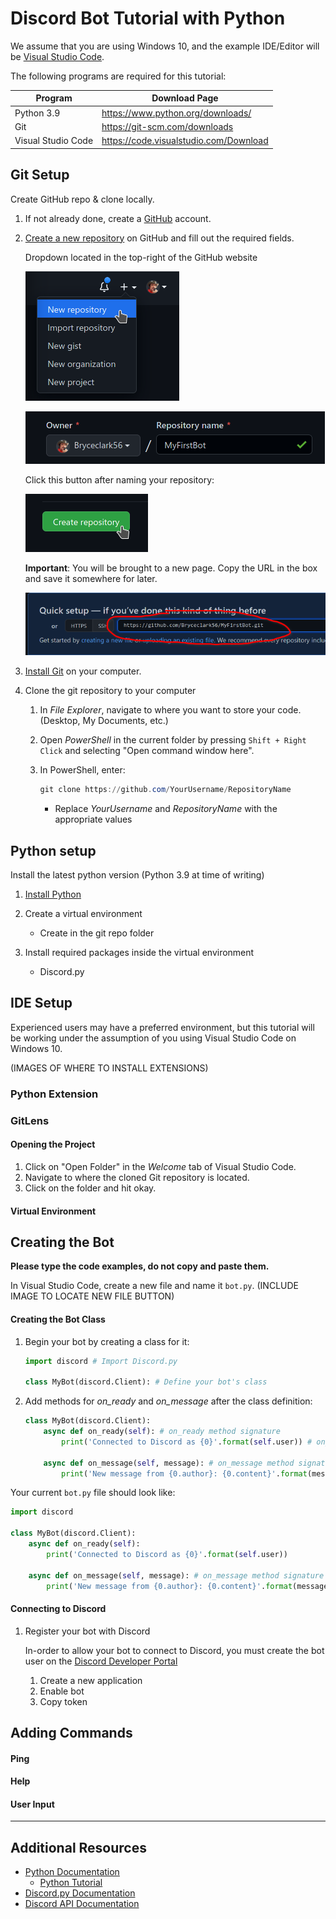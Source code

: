 # Discord Bot Tutorial with Python

We assume that you are using Windows 10, and the example IDE/Editor will be [Visual Studio Code](https://code.visualstudio.com/).

The following programs are required for this tutorial:

Program | Download Page
--------|-------------
Python 3.9 | https://www.python.org/downloads/
Git | https://git-scm.com/downloads
Visual Studio Code | https://code.visualstudio.com/Download



## Git Setup

Create GitHub repo & clone locally.

1. If not already done, create a [GitHub](https://github.com/) account.

2. [Create a new repository](https://github.com/new) on GitHub and fill out the required fields.

    Dropdown located in the top-right of the GitHub website

    ![Click to create new repository](img/github_new_repo.png)

    ![Name your repository](img/github_repo_name.png)

    Click this button after naming your repository:

    ![Click this button last](img/github_repo_create.png)

    **Important**: You will be brought to a new page.
    Copy the URL in the box and save it somewhere for later.

    ![Copy and save this URL](img/github_repo_url.png)

3. [Install Git](https://git-scm.com/downloads) on your computer.

4. Clone the git repository to your computer
    1. In *File Explorer*, navigate to where you want to store your code. (Desktop, My Documents, etc.)
    2. Open *PowerShell* in the current folder by pressing `Shift + Right Click` and selecting "Open command window here".
    3. In PowerShell, enter:

        ``` PowerShell
        git clone https://github.com/YourUsername/RepositoryName
        ```

        * Replace *YourUsername* and *RepositoryName* with the appropriate values

## Python setup


Install the latest python version (Python 3.9 at time of writing)

1. [Install Python](https://www.python.org/downloads/)

2. Create a virtual environment
    * Create in the git repo folder

3. Install required packages inside the virtual environment
    * Discord.<span></span>py

## IDE Setup


Experienced users may have a preferred environment, but this tutorial will be working under the assumption of you using Visual Studio Code on Windows 10.

(IMAGES OF WHERE TO INSTALL EXTENSIONS)

### Python Extension

### GitLens

#### Opening the Project

1. Click on "Open Folder" in the *Welcome* tab of Visual Studio Code.
2. Navigate to where the cloned Git repository is located.
3. Click on the folder and hit okay.

#### Virtual Environment

## Creating the Bot

**Please type the code examples, do not copy and paste them.**

In Visual Studio Code, create a new file and name it `bot.py`.
(INCLUDE IMAGE TO LOCATE NEW FILE BUTTON)

#### Creating the Bot Class

1. Begin your bot by creating a class for it:

    ``` Python
    import discord # Import Discord.py

    class MyBot(discord.Client): # Define your bot's class
    ```

2. Add methods for *on_ready* and *on_message* after the class definition:

    ``` Python
    class MyBot(discord.Client):
        async def on_ready(self): # on_ready method signature
            print('Connected to Discord as {0}'.format(self.user)) # on_ready method body
        
        async def on_message(self, message): # on_message method signature
            print('New message from {0.author}: {0.content}'.format(message)) # on_ready method body
    ```
Your current `bot.py` file should look like:

``` Python
import discord
    
class MyBot(discord.Client):
    async def on_ready(self):
        print('Connected to Discord as {0}'.format(self.user))
        
    async def on_message(self, message): # on_message method signature
        print('New message from {0.author}: {0.content}'.format(message))
```

#### Connecting to Discord

1. Register your bot with Discord

    In-order to allow your bot to connect to Discord, you must create the bot user on the [Discord Developer Portal](https://discord.com/developers/)

    1. Create a new application
    2. Enable bot
    3. Copy token

## Adding Commands


#### Ping

#### Help

#### User Input

------------------------------------

## Additional Resources


* [Python Documentation](https://www.python.org/doc/)
    * [Python Tutorial](https://docs.python.org/3/tutorial/index.html)
* [Discord.py Documentation](https://discordpy.readthedocs.io/en/stable/)
* [Discord API Documentation](https://discord.com/developers/docs/intro)
